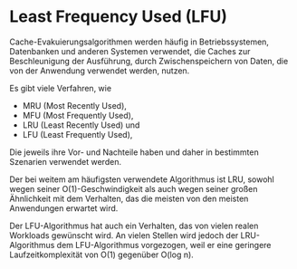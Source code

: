 # Least Frequency Used (LFU)

Cache-Evakuierungsalgorithmen werden häufig in Betriebssystemen, Datenbanken
und anderen Systemen verwendet, die Caches zur Beschleunigung der Ausführung, durch Zwischenspeichern von Daten, die von der Anwendung verwendet werden, nutzen.

Es gibt viele Verfahren, wie

* MRU (Most Recently Used),
* MFU (Most Frequently Used),
* LRU (Least Recently Used) und
* LFU (Least Frequently Used),

Die jeweils ihre Vor- und Nachteile haben und daher in bestimmten Szenarien verwendet werden.

Der bei weitem am häufigsten verwendete Algorithmus ist LRU, sowohl wegen seiner O(1)-Geschwindigkeit als auch wegen seiner großen Ähnlichkeit mit dem Verhalten, das die meisten
von den meisten Anwendungen erwartet wird.

Der LFU-Algorithmus hat auch ein Verhalten, das von vielen realen Workloads gewünscht wird. An vielen Stellen wird jedoch der LRU-Algorithmus dem LFU-Algorithmus vorgezogen, weil er eine geringere Laufzeitkomplexität von O(1) gegenüber O(log n).
